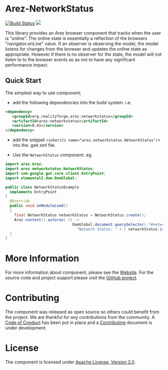 # Arez-NetworkStatus

[![Build Status](https://secure.travis-ci.org/arez/arez-networkstatus.svg?branch=master)](http://travis-ci.org/arez/arez-networkstatus)
[<img src="https://img.shields.io/maven-central/v/org.realityforge.arez.networkstatus/arez-networkstatus.svg?label=latest%20release"/>](http://search.maven.org/#search%7Cga%7C1%7Cg%3A%22org.realityforge.arez.networkstatus%22)

This library provides an Arez browser component that tracks when the user is "online".
The online state is essentially a reflection of the browsers "navigator.onLine" value.
If an observer is observing the model, the model listens for changes from the browser
and updates the online state as appropriate. However if there is no observer for the
state, the model will not listen to to the browser events so as not to have any
significant performance impact.

## Quick Start

The simplest way to use component;

* add the following dependencies into the build system. i.e.

```xml
<dependency>
   <groupId>org.realityforge.arez.networkstatus</groupId>
   <artifactId>arez-networkstatus</artifactId>
   <version>0.41</version>
</dependency>
```

* add the snippet `<inherits name="arez.networkstatus.NetworkStatus"/>` into the .gwt.xml file.

* Use the `NetworkStatus` component. eg.

```java
import arez.Arez;
import arez.networkstatus.NetworkStatus;
import com.google.gwt.core.client.EntryPoint;
import elemental2.dom.DomGlobal;

public class NetworkStatusExample
  implements EntryPoint
{
  @Override
  public void onModuleLoad()
  {
    final NetworkStatus networkStatus = NetworkStatus.create();
    Arez.context().autorun( () ->
                              DomGlobal.document.querySelector( "#network" ).textContent =
                                "Network Status: " + ( networkStatus.isOnLine() ? "Online" : "Offline" ) );
  }
}
 ```

# More Information

For more information about component, please see the [Website](https://arez.github.io/networkstatus). For the
source code and project support please visit the [GitHub project](https://github.com/arez/arez-networkstatus).

# Contributing

The component was released as open source so others could benefit from the project. We are thankful for any
contributions from the community. A [Code of Conduct](CODE_OF_CONDUCT.md) has been put in place and
a [Contributing](CONTRIBUTING.md) document is under development.

# License

The component is licensed under [Apache License, Version 2.0](LICENSE).
